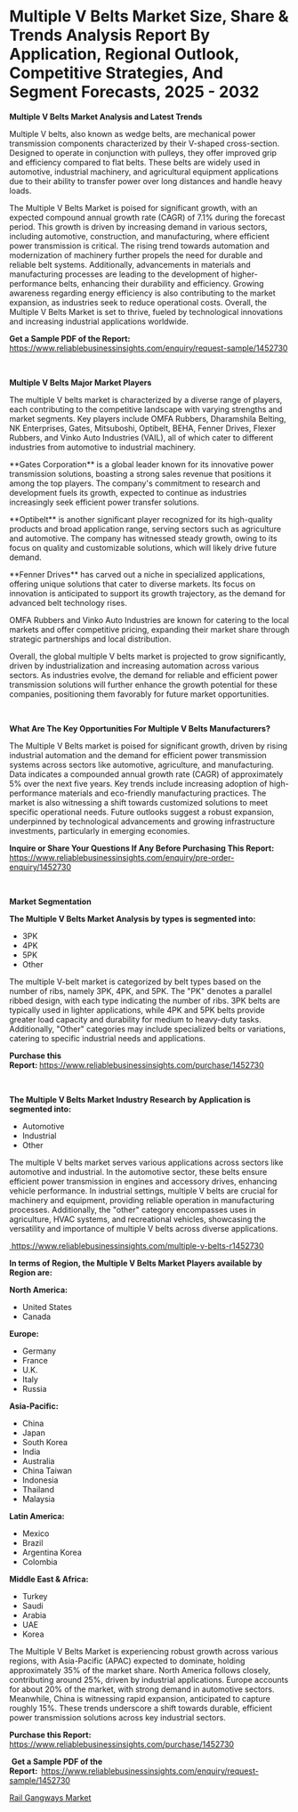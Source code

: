 <p><h1>Multiple V Belts Market Size, Share & Trends Analysis Report By Application, Regional Outlook, Competitive Strategies, And Segment Forecasts, 2025 - 2032</h1></p><p><strong>Multiple V Belts Market Analysis and Latest Trends</strong></p>
<p><p>Multiple V belts, also known as wedge belts, are mechanical power transmission components characterized by their V-shaped cross-section. Designed to operate in conjunction with pulleys, they offer improved grip and efficiency compared to flat belts. These belts are widely used in automotive, industrial machinery, and agricultural equipment applications due to their ability to transfer power over long distances and handle heavy loads.</p><p>The Multiple V Belts Market is poised for significant growth, with an expected compound annual growth rate (CAGR) of 7.1% during the forecast period. This growth is driven by increasing demand in various sectors, including automotive, construction, and manufacturing, where efficient power transmission is critical. The rising trend towards automation and modernization of machinery further propels the need for durable and reliable belt systems. Additionally, advancements in materials and manufacturing processes are leading to the development of higher-performance belts, enhancing their durability and efficiency. Growing awareness regarding energy efficiency is also contributing to the market expansion, as industries seek to reduce operational costs. Overall, the Multiple V Belts Market is set to thrive, fueled by technological innovations and increasing industrial applications worldwide.</p></p>
<p><strong>Get a Sample PDF of the Report:&nbsp;</strong> <a href="https://www.reliablebusinessinsights.com/enquiry/request-sample/1452730?utm_campaign=2736&utm_medium=2&utm_source=Github&utm_content=ia&utm_term=23022025&utm_id=multiple-v-belts">https://www.reliablebusinessinsights.com/enquiry/request-sample/1452730</a></p>
<p>&nbsp;</p>
<p><strong>Multiple V Belts Major Market Players</strong></p>
<p><p>The multiple V belts market is characterized by a diverse range of players, each contributing to the competitive landscape with varying strengths and market segments. Key players include OMFA Rubbers, Dharamshila Belting, NK Enterprises, Gates, Mitsuboshi, Optibelt, BEHA, Fenner Drives, Flexer Rubbers, and Vinko Auto Industries (VAIL), all of which cater to different industries from automotive to industrial machinery.</p><p>**Gates Corporation** is a global leader known for its innovative power transmission solutions, boasting a strong sales revenue that positions it among the top players. The company's commitment to research and development fuels its growth, expected to continue as industries increasingly seek efficient power transfer solutions.</p><p>**Optibelt** is another significant player recognized for its high-quality products and broad application range, serving sectors such as agriculture and automotive. The company has witnessed steady growth, owing to its focus on quality and customizable solutions, which will likely drive future demand.</p><p>**Fenner Drives** has carved out a niche in specialized applications, offering unique solutions that cater to diverse markets. Its focus on innovation is anticipated to support its growth trajectory, as the demand for advanced belt technology rises.</p><p>OMFA Rubbers and Vinko Auto Industries are known for catering to the local markets and offer competitive pricing, expanding their market share through strategic partnerships and local distribution.</p><p>Overall, the global multiple V belts market is projected to grow significantly, driven by industrialization and increasing automation across various sectors. As industries evolve, the demand for reliable and efficient power transmission solutions will further enhance the growth potential for these companies, positioning them favorably for future market opportunities.</p></p>
<p>&nbsp;</p>
<p><strong>What Are The Key Opportunities For Multiple V Belts Manufacturers?</strong></p>
<p><p>The Multiple V Belts market is poised for significant growth, driven by rising industrial automation and the demand for efficient power transmission systems across sectors like automotive, agriculture, and manufacturing. Data indicates a compounded annual growth rate (CAGR) of approximately 5% over the next five years. Key trends include increasing adoption of high-performance materials and eco-friendly manufacturing practices. The market is also witnessing a shift towards customized solutions to meet specific operational needs. Future outlooks suggest a robust expansion, underpinned by technological advancements and growing infrastructure investments, particularly in emerging economies.</p></p>
<p><strong>Inquire or Share Your Questions If Any Before Purchasing This Report:</strong> <a href="https://www.reliablebusinessinsights.com/enquiry/pre-order-enquiry/1452730?utm_campaign=2736&utm_medium=2&utm_source=Github&utm_content=ia&utm_term=23022025&utm_id=multiple-v-belts">https://www.reliablebusinessinsights.com/enquiry/pre-order-enquiry/1452730</a></p>
<p>&nbsp;</p>
<p><strong>Market Segmentation</strong></p>
<p><strong>The Multiple V Belts Market Analysis by types is segmented into:</strong></p>
<p><ul><li>3PK</li><li>4PK</li><li>5PK</li><li>Other</li></ul></p>
<p><p>The multiple V-belt market is categorized by belt types based on the number of ribs, namely 3PK, 4PK, and 5PK. The "PK" denotes a parallel ribbed design, with each type indicating the number of ribs. 3PK belts are typically used in lighter applications, while 4PK and 5PK belts provide greater load capacity and durability for medium to heavy-duty tasks. Additionally, "Other" categories may include specialized belts or variations, catering to specific industrial needs and applications.</p></p>
<p><strong>Purchase this Report:&nbsp;</strong><a href="https://www.reliablebusinessinsights.com/purchase/1452730?utm_campaign=2736&utm_medium=2&utm_source=Github&utm_content=ia&utm_term=23022025&utm_id=multiple-v-belts">https://www.reliablebusinessinsights.com/purchase/1452730</a></p>
<p>&nbsp;</p>
<p><strong>The Multiple V Belts Market Industry Research by Application is segmented into:</strong></p>
<p><ul><li>Automotive</li><li>Industrial</li><li>Other</li></ul></p>
<p><p>The multiple V belts market serves various applications across sectors like automotive and industrial. In the automotive sector, these belts ensure efficient power transmission in engines and accessory drives, enhancing vehicle performance. In industrial settings, multiple V belts are crucial for machinery and equipment, providing reliable operation in manufacturing processes. Additionally, the "other" category encompasses uses in agriculture, HVAC systems, and recreational vehicles, showcasing the versatility and importance of multiple V belts across diverse applications.</p></p>
<p><a href="https://www.reliablebusinessinsights.com/multiple-v-belts-r1452730?utm_campaign=2736&utm_medium=2&utm_source=Github&utm_content=ia&utm_term=23022025&utm_id=multiple-v-belts">&nbsp;https://www.reliablebusinessinsights.com/multiple-v-belts-r1452730</a></p>
<p><strong>In terms of Region, the Multiple V Belts Market Players available by Region are:</strong></p>
<p>
    <p> <strong> North America: </strong>
        <ul>
            <li>United States</li>
            <li>Canada</li>
        </ul>
        </p> 
    <p> <strong> Europe: </strong>
        <ul>
            <li>Germany</li>
            <li>France</li>
            <li>U.K.</li>
            <li>Italy</li>
            <li>Russia</li>
        </ul>
        </p> 
    <p> <strong> Asia-Pacific: </strong>
        <ul>
            <li>China</li>
            <li>Japan</li>
            <li>South Korea</li>
            <li>India</li>
            <li>Australia</li>
            <li>China Taiwan</li>
            <li>Indonesia</li>
            <li>Thailand</li>
            <li>Malaysia</li>
        </ul>
        </p> 
    <p> <strong> Latin America: </strong>
        <ul>
            <li>Mexico</li>
            <li>Brazil</li>
            <li>Argentina Korea</li>
            <li>Colombia</li>
        </ul>
        </p> 
    <p> <strong> Middle East & Africa: </strong>
        <ul>
            <li>Turkey</li>
            <li>Saudi</li>
            <li>Arabia</li>
            <li>UAE</li>
            <li>Korea</li>
        </ul>
    </p>
    </p>
<p><p>The Multiple V Belts Market is experiencing robust growth across various regions, with Asia-Pacific (APAC) expected to dominate, holding approximately 35% of the market share. North America follows closely, contributing around 25%, driven by industrial applications. Europe accounts for about 20% of the market, with strong demand in automotive sectors. Meanwhile, China is witnessing rapid expansion, anticipated to capture roughly 15%. These trends underscore a shift towards durable, efficient power transmission solutions across key industrial sectors.</p></p>
<p><strong>Purchase this Report: </strong><a href="https://www.reliablebusinessinsights.com/purchase/1452730?utm_campaign=2736&utm_medium=2&utm_source=Github&utm_content=ia&utm_term=23022025&utm_id=multiple-v-belts">https://www.reliablebusinessinsights.com/purchase/1452730</a></p>
<p>&nbsp;<strong>Get a Sample PDF of the Report:&nbsp;&nbsp;</strong><a href="https://www.reliablebusinessinsights.com/enquiry/request-sample/1452730?utm_campaign=2736&utm_medium=2&utm_source=Github&utm_content=ia&utm_term=23022025&utm_id=multiple-v-belts">https://www.reliablebusinessinsights.com/enquiry/request-sample/1452730</a></p>
<p><strong></strong></p>
<p><p><a href="https://github.com/binnazcassam/Market-Research-Report-List-1/blob/main/rail-gangways-market.md?utm_campaign=2736&utm_medium=2&utm_source=Github&utm_content=ia&utm_term=23022025&utm_id=multiple-v-belts">Rail Gangways Market</a></p></p>